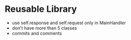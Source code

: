 # Reusable Library
* use self.response and self.request only in MainHandler
* don't have more than 5 classes
* commits and comments
